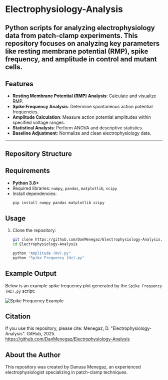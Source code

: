 # Electrophysiology-Analysis

Python scripts for analyzing electrophysiology data from patch-clamp experiments. This repository focuses on analyzing key parameters like resting membrane potential (RMP), spike frequency, and amplitude in control and mutant cells.
---

## Features

- **Resting Membrane Potential (RMP) Analysis**: Calculate and visualize RMP.
- **Spike Frequency Analysis**: Determine spontaneous action potential frequencies.
- **Amplitude Calculation**: Measure action potential amplitudes within specified voltage ranges.
- **Statistical Analysis**: Perform ANOVA and descriptive statistics.
- **Baseline Adjustment**: Normalize and clean electrophysiology data.

---

## Repository Structure


## Requirements

- **Python 3.8+**
- Required libraries: `numpy`, `pandas`, `matplotlib`, `scipy`
- Install dependencies:
  ```bash
  pip install numpy pandas matplotlib scipy
  
## Usage

1. Clone the repository:
   ```bash
   git clone https://github.com/DanMenegaz/Electrophysiology-Analysis.git
   cd Electrophysiology-Analysis

   python "Amplitude (mV).py"
   python "Spike Frequency (Hz).py"

## Example Output

Below is an example spike frequency plot generated by the `Spike Frequency (Hz).py` script:

![Spike Frequency Example](path/to/your/image.png)

## Citation

If you use this repository, please cite:
Menegaz, D. "Electrophysiology-Analysis". GitHub, 2025.
https://github.com/DanMenegaz/Electrophysiology-Analysis

## About the Author

This repository was created by Danusa Menegaz, an experienced electrophysiologist specializing in patch-clamp techniques.

